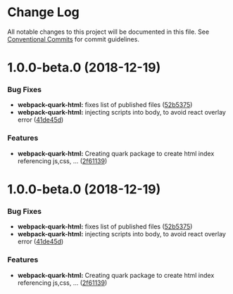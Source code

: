 # Change Log

All notable changes to this project will be documented in this file.
See [Conventional Commits](https://conventionalcommits.org) for commit guidelines.

# 1.0.0-beta.0 (2018-12-19)


### Bug Fixes

* **webpack-quark-html:** fixes list of published files ([52b5375](https://github.com/thc-tools/webpack-react/commit/52b5375))
* **webpack-quark-html:** injecting scripts into body, to avoid react overlay error ([41de45d](https://github.com/thc-tools/webpack-react/commit/41de45d))


### Features

* **webpack-quark-html:** Creating quark package to create html index referencing js,css, ... ([2f61139](https://github.com/thc-tools/webpack-react/commit/2f61139))





# 1.0.0-beta.0 (2018-12-19)


### Bug Fixes

* **webpack-quark-html:** fixes list of published files ([52b5375](https://github.com/thc-tools/webpack-react/commit/52b5375))
* **webpack-quark-html:** injecting scripts into body, to avoid react overlay error ([41de45d](https://github.com/thc-tools/webpack-react/commit/41de45d))


### Features

* **webpack-quark-html:** Creating quark package to create html index referencing js,css, ... ([2f61139](https://github.com/thc-tools/webpack-react/commit/2f61139))
